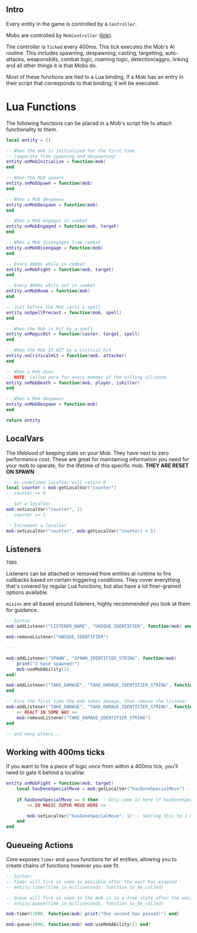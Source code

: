 ## Intro

Every entity in the game is controlled by a `Controller`.

Mobs are controlled by `MobController` ([link](https://github.com/LandSandBoat/server/blob/release/src/map/ai/controllers/mob_controller.cpp)).

The controller is `Ticked` every 400ms. This tick executes the Mob's AI routine. This includes spawning, despawning, casting, targetting, auto-attacks, weaponskills, combat logic, roaming logic, detection/aggro, linking and all other things it is that Mobs do.

Most of these functions are tied to a Lua binding. If a Mob has an entry in their script that corresponds to that binding; it will be executed.

# Lua Functions

The following functions can be placed in a Mob's script file to attach functionality to them.

```lua
local entity = {}

-- When the mob is initialized for the first time
-- (seperate from spawning and despawning) 
entity.onMobInitialize = function(mob)
end

-- When the Mob spawns
entity.onMobSpawn = function(mob)
end

-- When a Mob despawns
entity.onMobDespawn = function(mob)
end

-- When a Mob engages in combat
entity.onMobEngaged = function(mob, target)
end

-- When a Mob disengages from combat
entity.onMobDisengage = function(mob)
end

-- Every 400ms while in combat
entity.onMobFight = function(mob, target)
end

-- Every 400ms while not in combat
entity.onMobRoam = function(mob)
end

-- Just before the Mob casts a spell
entity.onSpellPrecast = function(mob, spell)
end

-- When the Mob is hit by a spell
entity.onMagicHit = function(caster, target, spell)
end

-- When the Mob IS HIT by a critical hit
entity.onCriticalHit = function(mob, attacker)
end

-- When a Mob dies
-- NOTE: Called once for every member of the killing alliance
entity.onMobDeath = function(mob, player, isKiller)
end

-- When a Mob despawns
entity.onMobDespawn = function(mob)
end

return entity
```

## LocalVars

The lifeblood of keeping state on your Mob. They have next to zero performance cost. These are great for maintaining information you need for your mob to operate, for the lifetime of this specific mob. **THEY ARE RESET ON SPAWN**

```lua
-- An undefined localVar will return 0
local counter = mob:getLocalVar("counter")
-- counter == 0

-- Set a localVar
mob:setLocalVar("counter", 1)
-- counter == 1

-- Increment a localVar
mob:setLocalVar("counter", mob:getLocalVar("counter) + 1)
```

## Listeners
`TODO`

Listeners can be attached or removed from entities at runtime to fire callbacks based on certain triggering conditions. They cover everything that's covered by regular Lua functions, but also have a lot finer-grained options available.

`mixins` are all based around listeners, highly recommended you look at them for guidance.

```lua
-- Syntax
mob:addListener("LISTENER_NAME", "UNIQUE_IDENTIFIER", function(mob) end)

mob:removeListener("UNIQUE_IDENTIFIER")

---

mob:addListener("SPAWN", "SPAWN_IDENTIFIER_STRING", function(mob)
    print("I have spawned!")
    mob:useMobAbility(1)
end)

mob:addListener("TAKE_DAMAGE", "TAKE_DAMAGE_IDENTIFIER_STRING", function(mob, amount, attacker, attackType, damageType)
end

-- Fire the first time the mob takes damage, then remove the listener
mob:addListener("TAKE_DAMAGE", "TAKE_DAMAGE_IDENTIFIER_STRING", function(mob, amount, attacker, attackType, damageType)
    << REACT IN SOME WAY >>
    mob:removeListener("TAKE_DAMAGE_IDENTIFIER_STRING")
end

-- and many others...
```

## Working with 400ms ticks
If you want to fire a piece of logic _once_ from within a 400ms tick, you'll need to gate it behind a localVar.
```lua
entity.onMobFight = function(mob, target)
    local hasDoneSpecialMove = mob:getLocalVar("hasDoneSpecialMove") -- Defaults to zero
    
    if hasDoneSpecialMove == 0 then -- Only come in here if hasDoneSpecialMove is zero
        << DO MAGIC SUPER MOVE HERE >>

        mob:setLocalVar("hasDoneSpecialMove", 1) -- Setting this to 1 means this block can't be entered again
    end
end
```

## Queueing Actions
Core exposes `timer` and `queue` functions for all entities, allowing you to create chains of functions however you see fit.
```lua
-- Syntax:
-- Timer will fire as soon as possible after the wait has elapsed
-- entity:timer(time_in_milliseconds, function_to_be_called)

-- Queue will fire as soon as the mob is in a free state after the wait has elapsed
-- entity:queue(time_in_milliseconds, function_to_be_called)

mob:timer(1000, function(mob) print("One second has passed!") end)

mob:queue(1000, function(mob) mob:useMobAbility(1) end)
```